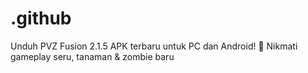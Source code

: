 # .github
Unduh PVZ Fusion 2.1.5 APK terbaru untuk PC dan Android! 🌟 Nikmati gameplay seru, tanaman & zombie baru
